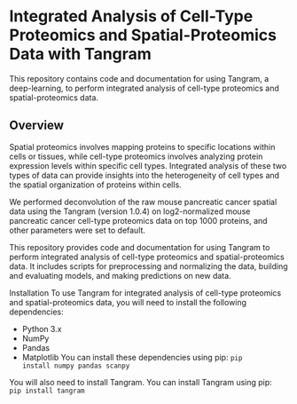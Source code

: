 # Integrated Analysis of Cell-Type Proteomics and Spatial-Proteomics Data with Tangram

This repository contains code and documentation for using Tangram, a deep-learning, to perform integrated analysis of cell-type proteomics and spatial-proteomics data.

## Overview
Spatial proteomics involves mapping proteins to specific locations within cells or tissues, while cell-type proteomics involves analyzing protein expression levels within specific cell types. Integrated analysis of these two types of data can provide insights into the heterogeneity of cell types and the spatial organization of proteins within cells.

We performed deconvolution of the raw mouse pancreatic cancer spatial data using the Tangram (version 1.0.4) on log2-normalized mouse pancreatic cancer cell-type proteomics data on top 1000 proteins, and other parameters were set to default.

This repository provides code and documentation for using Tangram to perform integrated analysis of cell-type proteomics and spatial-proteomics data. It includes scripts for preprocessing and normalizing the data, building and evaluating models, and making predictions on new data.

Installation
To use Tangram for integrated analysis of cell-type proteomics and spatial-proteomics data, you will need to install the following dependencies:

- Python 3.x
- NumPy
- Pandas
- Matplotlib
You can install these dependencies using pip:
<code>pip install numpy pandas scanpy</code>

You will also need to install Tangram. You can install Tangram using pip:
<code> pip install tangram </code>
